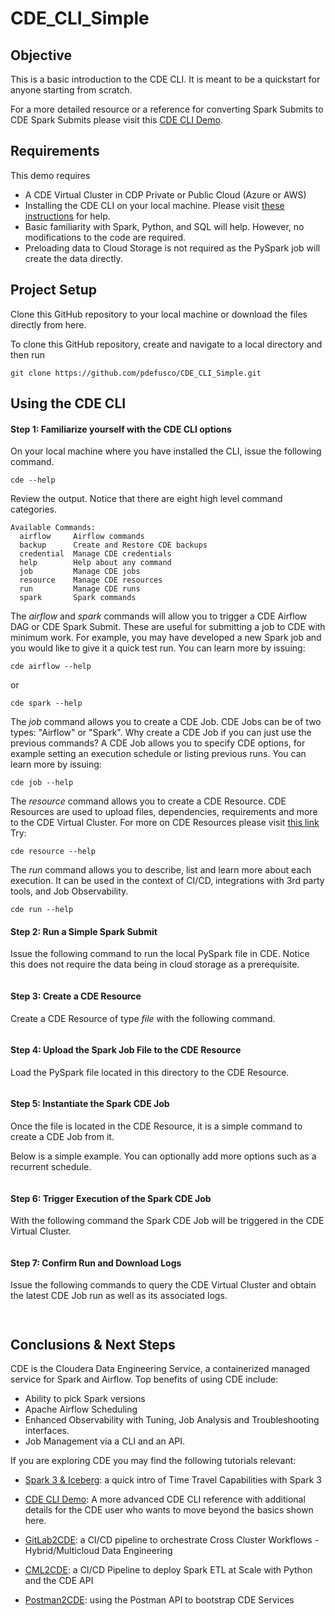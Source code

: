 # CDE_CLI_Simple


## Objective

This is a basic introduction to the CDE CLI. It is meant to be a quickstart for anyone starting from scratch.

For a more detailed resource or a reference for converting Spark Submits to CDE Spark Submits please visit this [CDE CLI Demo](https://github.com/pdefusco/CDE_CLI_demo).


## Requirements

This demo requires 

* A CDE Virtual Cluster in CDP Private or Public Cloud (Azure or AWS)
* Installing the CDE CLI on your local machine. Please visit [these instructions](https://docs.cloudera.com/data-engineering/cloud/cli-access/topics/cde-download-cli.html) for help.
* Basic familiarity with Spark, Python, and SQL will help. However, no modifications to the code are required. 
* Preloading data to Cloud Storage is not required as the PySpark job will create the data directly.


## Project Setup

Clone this GitHub repository to your local machine or download the files directly from here. 

To clone this GitHub repository, create and navigate to a local directory and then run

```
git clone https://github.com/pdefusco/CDE_CLI_Simple.git
```


## Using the CDE CLI

#### Step 1: Familiarize yourself with the CDE CLI options

On your local machine where you have installed the CLI, issue the following command.

```
cde --help
```

Review the output. Notice that there are eight high level command categories.

```
Available Commands:
  airflow     Airflow commands
  backup      Create and Restore CDE backups
  credential  Manage CDE credentials
  help        Help about any command
  job         Manage CDE jobs
  resource    Manage CDE resources
  run         Manage CDE runs
  spark       Spark commands
```

The *airflow* and *spark* commands will allow you to trigger a CDE Airflow DAG or CDE Spark Submit. 
These are useful for submitting a job to CDE with minimum work. For example, you may have developed a new Spark job and you would like to give it a quick test run.
You can learn more by issuing:

```
cde airflow --help
```

or 

```
cde spark --help
```

The *job* command allows you to create a CDE Job. CDE Jobs can be of two types: "Airflow" or "Spark". Why create a CDE Job if you can just use the previous commands?
A CDE Job allows you to specify CDE options, for example setting an execution schedule or listing previous runs.
You can learn more by issuing:

```
cde job --help
```

The *resource* command allows you to create a CDE Resource. CDE Resources are used to upload files, dependencies, requirements and more to the CDE Virtual Cluster.
For more on CDE Resources please visit [this link](https://github.com/pdefusco/CDE_CLI_demo#jobs-resources-python-environments)
Try:

```
cde resource --help
```

The *run* command allows you to describe, list and learn more about each execution. It can be used in the context of CI/CD, integrations with 3rd party tools, and Job Observability.

```
cde run --help
```


#### Step 2: Run a Simple Spark Submit

Issue the following command to run the local PySpark file in CDE. Notice this does not require the data being in cloud storage as a prerequisite.

```

```


#### Step 3: Create a CDE Resource

Create a CDE Resource of type *file* with the following command.

```

```


#### Step 4: Upload the Spark Job File to the CDE Resource

Load the PySpark file located in this directory to the CDE Resource.

```

```


#### Step 5: Instantiate the Spark CDE Job

Once the file is located in the CDE Resource, it is a simple command to create a CDE Job from it. 

Below is a simple example. You can optionally add more options such as a recurrent schedule. 

```

```


#### Step 6: Trigger Execution of the Spark CDE Job

With the following command the Spark CDE Job will be triggered in the CDE Virtual Cluster. 

```

```


#### Step 7: Confirm Run and Download Logs

Issue the following commands to query the CDE Virtual Cluster and obtain the latest CDE Job run as well as its associated logs.

```

```

```

```

## Conclusions & Next Steps

CDE is the Cloudera Data Engineering Service, a containerized managed service for Spark and Airflow. 
Top benefits of using CDE include:

* Ability to pick Spark versions
* Apache Airflow Scheduling
* Enhanced Observability with Tuning, Job Analysis and Troubleshooting interfaces.
* Job Management via a CLI and an API. 

If you are exploring CDE you may find the following tutorials relevant:

* [Spark 3 & Iceberg](https://github.com/pdefusco/Spark3_Iceberg_CML): a quick intro of Time Travel Capabilities with Spark 3

* [CDE CLI Demo](https://github.com/pdefusco/CDE_CLI_demo): A more advanced CDE CLI reference with additional details for the CDE user who wants to move beyond the basics shown here. 

* [GitLab2CDE](https://github.com/pdefusco/Gitlab2CDE): a CI/CD pipeline to orchestrate Cross Cluster Workflows - Hybrid/Multicloud Data Engineering

* [CML2CDE](https://github.com/pdefusco/CML2CDE): a CI/CD Pipeline to deploy Spark ETL at Scale with Python and the CDE API

* [Postman2CDE](https://github.com/pdefusco/Oozie2CDE_Migration): using the Postman API to bootstrap CDE Services



